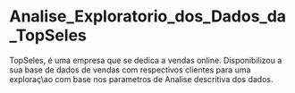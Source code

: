# Analise_Exploratorio_dos_Dados_da_TopSeles
 
TopSeles, é uma empresa que se dedica a vendas online. Disponibilizou a sua base de dados de vendas com respectivos clientes para uma exploraç\ao com base nos parametros de Analise descritiva dos dados.
